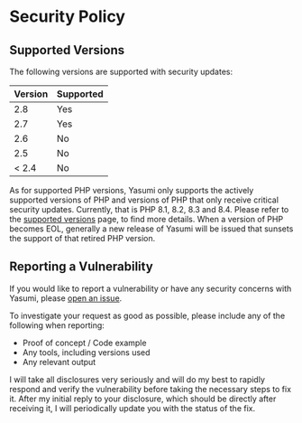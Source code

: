 # Security Policy

## Supported Versions

The following versions are supported with security updates:

| Version  | Supported |
| -------- | --------- |
| 2.8      | Yes       |
| 2.7      | Yes       |
| 2.6      | No        |
| 2.5      | No        |
| &lt; 2.4 | No        |

As for supported PHP versions, Yasumi only supports the actively supported versions of PHP and versions of PHP
that only receive critical security updates. Currently, that is PHP 8.1, 8.2, 8.3 and 8.4.
Please refer to the [supported versions](https://www.php.net/supported-versions.php) page, to find more details.
When a version of PHP becomes EOL, generally a new release of Yasumi will be issued that sunsets the
support of that retired PHP version.

## Reporting a Vulnerability

If you would like to report a vulnerability or have any security concerns with Yasumi,
please [open an issue](https://github.com/azuyalabs/yasumi/issues/new?labels=security).

To investigate your request as good as possible, please include any of the following when reporting:

- Proof of concept / Code example
- Any tools, including versions used
- Any relevant output

I will take all disclosures very seriously and will do my best to rapidly respond and verify the vulnerability before
taking the necessary steps to fix it. After my initial reply to your disclosure, which should be directly after
receiving it, I will periodically update you with the status of the fix.
